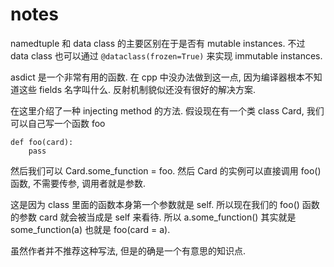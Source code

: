 # notes

namedtuple 和 data class 的主要区别在于是否有 mutable instances. 不过 data class 也可以通过
`@dataclass(frozen=True)` 来实现 immutable instances. 

asdict 是一个非常有用的函数. 在 cpp 中没办法做到这一点, 因为编译器根本不知道这些 fields 名字叫什么. 反射机制貌似还没有很好的解决方案.

在这里介绍了一种 injecting method 的方法. 假设现在有一个类 class Card, 我们可以自己写一个函数 foo

```
def foo(card):
    pass
```

然后我们可以 Card.some_function = foo. 然后 Card 的实例可以直接调用 foo() 函数, 不需要传参, 调用者就是参数.

这是因为 class 里面的函数本身第一个参数就是 self. 所以现在我们的 foo() 函数的参数 card 就会被当成是 self 来看待. 所以 a.some_function() 其实就是 some_function(a) 也就是 foo(card = a).

虽然作者并不推荐这种写法, 但是的确是一个有意思的知识点.
